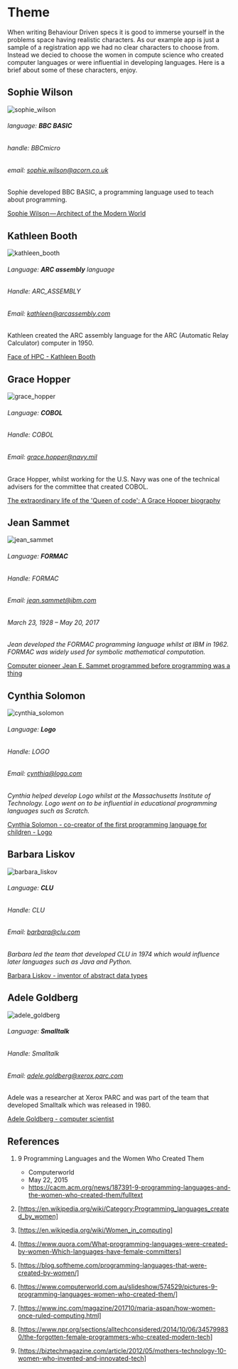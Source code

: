 # Theme

When writing Behaviour Driven specs it is good to immerse yourself in the problems space
having realistic characters. As our example app is just a sample of a registration app we
had no clear characters to choose from. Instead we decied to choose the women in compute
science who created computer languages or were influential in developing languages. Here
is a brief about some of these characters, enjoy.

## Sophie Wilson

![sophie_wilson](/public/sample_avatars/bbc_micro_80_80.png)

###### language: **BBC BASIC**
###### handle: BBCmicro
###### email: sophie.wilson@acorn.co.uk

Sophie developed BBC BASIC, a programming language used to teach about programming.

[Sophie Wilson — Architect of the Modern World](https://medium.com/a-computer-of-ones-own/sophie-wilson-architect-of-the-modern-world-5d538af7eac7)

## Kathleen Booth

![kathleen_booth](/public/sample_avatars/kathleen_booth.jpg)

###### Language: **ARC assembly** language
###### Handle: ARC_ASSEMBLY
###### Email: kathleen@arcassembly.com

Kathleen created the ARC assembly language for the ARC (Automatic Relay Calculator) computer
in 1950.

[Face of HPC - Kathleen Booth](https://www.hpc-diversity.ac.uk/faces-of-hpc/kathleen-booth)

## Grace Hopper

![grace_hopper](/public/sample_avatars/grace_hopper.jpg)

###### Language: **COBOL**
###### Handle: COBOL
###### Email: grace.hopper@navy.mil

Grace Hopper, whilst working for the U.S. Navy was one of the technical advisers for the
committee that created COBOL.

[The extraordinary life of the 'Queen of code': A Grace Hopper biography](https://interestingengineering.com/the-extraordinary-life-of-the-queen-of-code-a-grace-hopper-biography)

## Jean Sammet

![jean_sammet](/public/sample_avatars/jean_sammet.png)

###### Language: **FORMAC**
###### Handle: FORMAC
###### Email: jean.sammet@ibm.com
###### March 23, 1928 – May 20, 2017

_Jean developed the FORMAC programming language whilst at IBM in 1962. FORMAC was widely
used for symbolic mathematical computation._

[Computer pioneer Jean E. Sammet programmed before programming was a thing](https://thenewstack.io/inspiring-life-computing-pioneer-jean-e-sammet/)

## Cynthia Solomon

![cynthia_solomon](/public/sample_avatars/logo_terrapin.png)

###### Language: **Logo**
###### Handle: LOGO
###### Email: cynthia@logo.com

_Cynthia helped develop Logo whilst at the Massachusetts Institute of Technology. Logo
went on to be influential in educational programming languages such as Scratch._

[Cynthia Solomon - co-creator of the first programming language for children - Logo](https://blog.adafruit.com/2014/02/13/cynthia-solomon-co-creator-of-the-first-programming-language-for-children-logo/)

## Barbara Liskov

![barbara_liskov](/public/sample_avatars/barbara_liskov.jpg)

###### Language: **CLU**
###### Handle: CLU
###### Email: barbara@clu.com

_Barbara led the team that developed CLU in 1974 which would influence later languages
such as Java and Python._

[Barbara Liskov - inventor of abstract data types](https://medium.com/a-computer-of-ones-own/barbara-liskov-inventor-of-abstract-data-types-9f8908fdcf86)

## Adele Goldberg

![adele_goldberg](/public/sample_avatars/adele_goldberg.jpg)

###### Language: **Smalltalk**
###### Handle: Smalltalk
###### Email: adele.goldberg@xerox.parc.com

Adele was a researcher at Xerox PARC and was part of the team that developed Smalltalk
which was released in 1980.

[Adele Goldberg - computer scientist](<https://en.wikipedia.org/wiki/Adele_Goldberg_(computer_scientist)>)

## References

1. 9 Programming Languages and the Women Who Created Them

   - Computerworld
   - May 22, 2015
   - https://cacm.acm.org/news/187391-9-programming-languages-and-the-women-who-created-them/fulltext

1. [https://en.wikipedia.org/wiki/Category:Programming_languages_created_by_women]

1. [https://en.wikipedia.org/wiki/Women_in_computing]

1. [https://www.quora.com/What-programming-languages-were-created-by-women-Which-languages-have-female-committers]

1. [https://blog.softheme.com/programming-languages-that-were-created-by-women/]

1. [https://www.computerworld.com.au/slideshow/574529/pictures-9-programming-languages-women-who-created-them/]

1. [https://www.inc.com/magazine/201710/maria-aspan/how-women-once-ruled-computing.html]

1. [https://www.npr.org/sections/alltechconsidered/2014/10/06/345799830/the-forgotten-female-programmers-who-created-modern-tech]

1. [https://biztechmagazine.com/article/2012/05/mothers-technology-10-women-who-invented-and-innovated-tech]
